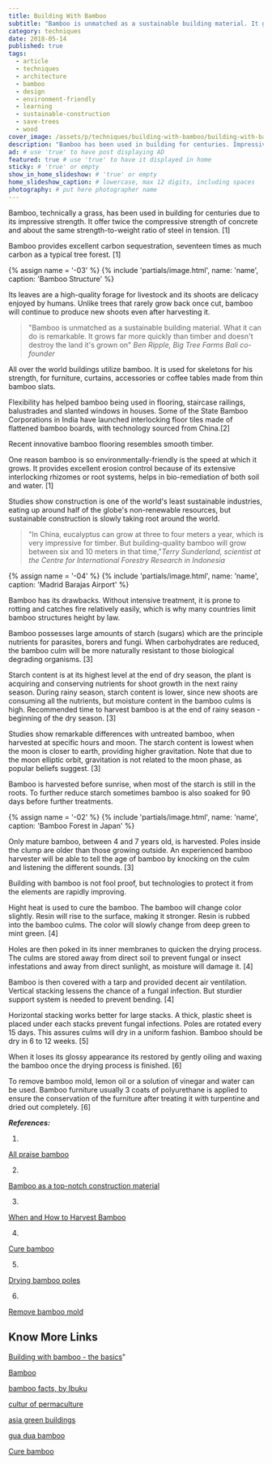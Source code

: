 ```yaml
---
title: Building With Bamboo
subtitle: "Bamboo is unmatched as a sustainable building material. It grows quickly and doesn't destroy the land."
category: techniques
date: 2018-05-14
published: true
tags:
  - article
  - techniques
  - architecture
  - bamboo
  - design
  - environment-friendly
  - learning
  - sustainable-construction
  - save-trees
  - wood
cover_image: /assets/p/techniques/building-with-bamboo/building-with-bamboo.jpg
description: "Bamboo has been used in building for centuries. Impressive strength, twice the compressive strength of concrete and same strength-to-weight of steel in tension." # max 160 digits cos dunno how to trim it, yet......
ad: # use 'true' to have post displaying AD
featured: true # use 'true' to have it displayed in home
sticky: # 'true' or empty
show_in_home_slideshow: # 'true' or empty
home_slideshow_caption: # lowercase, max 12 digits, including spaces
photography: # put here photographer name
---
```

Bamboo, technically a grass, has been used in building for centuries due to its impressive strength. It offer twice the compressive strength of concrete and about the same strength-to-weight ratio of steel in tension. [1]

Bamboo provides excellent carbon sequestration, seventeen times as much carbon as a typical tree forest. [1]

{% assign name = '-03' %}
{% include 'partials/image.html', name: 'name', caption: 'Bamboo Structure' %}



Its leaves are a high-quality forage for livestock and its shoots are delicacy enjoyed by humans. Unlike trees that rarely grow back once cut, bamboo will continue to produce new shoots even after harvesting it.

>"Bamboo is unmatched as a sustainable building material. What it can do is remarkable. It grows far more quickly than timber and doesn't destroy the land it's grown on" _Ben Ripple, Big Tree Farms Bali co-founder_

All over the world buildings utilize bamboo. It is used for skeletons for his strength, for furniture, curtains, accessories or coffee tables made from thin bamboo slats.

Flexibility has helped bamboo being used in flooring, staircase railings, balustrades and slanted windows in houses. Some of the State Bamboo Corporations in India have launched interlocking floor tiles made of flattened bamboo boards, with technology sourced from China.[2]

Recent innovative bamboo flooring resembles smooth timber.

One reason bamboo is so environmentally-friendly is the speed at which it grows. It provides excellent erosion control because of its extensive interlocking rhizomes or root systems, helps in bio-remediation of both soil and water. [1]

Studies show construction is one of the world's least sustainable industries, eating up around half of the globe's non-renewable resources, but sustainable construction is slowly taking root around the world.

>"In China, eucalyptus can grow at three to four meters a year, which is very impressive for timber. But building-quality bamboo will grow between six and 10 meters in that time,"_Terry Sunderland, scientist at the Centre for International Forestry Research in Indonesia_

{% assign name = '-04' %}
{% include 'partials/image.html', name: 'name', caption: 'Madrid Barajas Airport' %}



Bamboo has its drawbacks. Without intensive treatment, it is prone to rotting and catches fire relatively easily, which is why many countries limit bamboo structures height by law.

Bamboo possesses large amounts of starch (sugars) which are the principle nutrients for parasites, borers and fungi. When carbohydrates are reduced, the bamboo culm will be more naturally resistant to those biological degrading organisms. [3]

Starch content is at its highest level at the end of dry season, the plant is acquiring and conserving nutrients for shoot growth in the next rainy season. During rainy season, starch content is lower, since new shoots are consuming all the nutrients, but moisture content in the bamboo culms is high. Recommended time to harvest bamboo is at the end of rainy season - beginning of the dry season. [3]

Studies show remarkable differences with untreated bamboo, when harvested at specific hours and moon. The starch content is lowest when the moon is closer to earth, providing higher gravitation. Note that due to the moon elliptic orbit, gravitation is not related to the moon phase, as popular beliefs suggest. [3]

Bamboo is harvested before sunrise, when most of the starch is still in the roots. To further reduce starch sometimes bamboo is also soaked for 90 days before further treatments.

{% assign name = '-02' %}
{% include 'partials/image.html', name: 'name', caption: 'Bamboo Forest in Japan' %}




Only mature bamboo, between 4 and 7 years old, is harvested. Poles inside the clump are older than those growing outside. An experienced bamboo harvester will be able to tell the age of bamboo by knocking on the culm and listening the different sounds. [3]

Building with bamboo is not fool proof, but technologies to protect it from the elements are rapidly improving.

Hight heat is used to cure the bamboo. The bamboo will change color slightly. Resin will rise to the surface, making it stronger. Resin is rubbed into the bamboo culms. The color will slowly change from deep green to mint green. [4]

Holes are then poked in its inner membranes to quicken the drying process. The culms are stored away from direct soil to prevent fungal or insect infestations and away from direct sunlight, as moisture will damage it. [4]

Bamboo is then covered with a tarp and provided decent air ventilation. Vertical stacking lessens the chance of a fungal infection. But sturdier support system is needed to prevent bending. [4]

Horizontal stacking works better for large stacks. A thick, plastic sheet is placed under each stacks prevent fungal infections. Poles are rotated every 15 days. This assures culms will dry in a uniform fashion. Bamboo should be dry in 6 to 12 weeks. [5]

When it loses its glossy appearance its restored by gently oiling and waxing the bamboo once the drying process is finished. [6]

To remove bamboo mold, lemon oil or a solution of vinegar and water can be used. Bamboo furniture usually 3 coats of polyurethane is applied to ensure the conservation of the furniture after treating it with turpentine and dried out completely. [6]


**_References:_**

1.
[All praise bamboo](http://www.cultureofpermaculture.org/blog/2014/01/all-praise-bamboo/)

2.
[Bamboo as a top-notch construction material](http://www.asiagreenbuildings.com/9299/bamboo-top-notch-construction-material/)

3.
[When and How to Harvest Bamboo ](https://www.guaduabamboo.com/cultivation/when-and-how-to-harvest-bamboo)

4.
[Cure bamboo](https://www.wikihow.com/Cure-Bamboo)

5.
[Drying bamboo poles](https://www.guaduabamboo.com/preservation/drying-bamboo-poles)

6.
[Remove bamboo mold](https://www.guaduabamboo.com/preservation/how-to-remove-bamboo-mold)



## Know More Links

[Building with bamboo -  the basics](https://www.buildingtrustinternational.org/BTIBambooToolkit.pdf)"

[Bamboo](https://en.wikipedia.org/wiki/Bamboo)

[bamboo facts, by Ibuku](http://ibuku.com/resources/bamboo-facts/)

[cultur of permaculture](http://www.cultureofpermaculture.org)

[asia green buildings](http://www.asiagreenbuildings.com)

[gua dua bamboo](https://www.guaduabamboo.com)

[Cure bamboo](https://www.wikihow.com/Cure-Bamboo)
